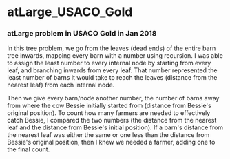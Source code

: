 # atLarge_USACO_Gold
### atLarge problem in USACO Gold in Jan 2018

In this tree problem, we go from the leaves (dead ends) of the entire barn tree inwards, mapping every barn
with a number using recursion. I was able to assign the least number to every internal node by starting from
every leaf, and branching inwards from every leaf. That number represented the least number of barns it would
take to reach the leaves (distance from the nearest leaf) from each internal node.

Then we give every barn/node another number, the number of barns away from where the cow Bessie initially started
from (distance from Bessie's original position). To count how many farmers are needed to effectively catch Bessie,
I compared the two numbers (the distance from the nearest leaf and the distance from Bessie's initial position).
If a barn's distance from the nearest leaf was either the same or one less than the distance from
Bessie's original position, then I knew we needed a farmer, adding one to the final count.
